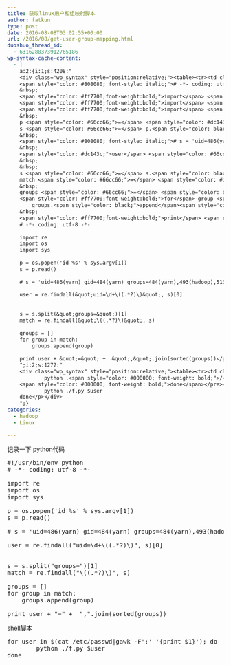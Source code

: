 ```yaml
---
title: 获取linux用户和组映射脚本
author: fatkun
type: post
date: 2016-08-08T03:02:55+00:00
url: /2016/08/get-user-group-mapping.html
duoshuo_thread_id:
  - 6316288373912765186
wp-syntax-cache-content:
  - |
    a:2:{i:1;s:4208:"
    <div class="wp_syntax" style="position:relative;"><table><tr><td class="code"><pre class="python" style="font-family:monospace;"><span style="color: #808080; font-style: italic;">#!/usr/bin/env python</span>
    <span style="color: #808080; font-style: italic;"># -*- coding: utf-8 -*-</span>
    &nbsp;
    <span style="color: #ff7700;font-weight:bold;">import</span> <span style="color: #dc143c;">re</span>
    <span style="color: #ff7700;font-weight:bold;">import</span> <span style="color: #dc143c;">os</span>
    <span style="color: #ff7700;font-weight:bold;">import</span> <span style="color: #dc143c;">sys</span>
    &nbsp;
    p <span style="color: #66cc66;">=</span> <span style="color: #dc143c;">os</span>.<span style="color: black;">popen</span><span style="color: black;">&#40;</span><span style="color: #483d8b;">'id %s'</span> % <span style="color: #dc143c;">sys</span>.<span style="color: black;">argv</span><span style="color: black;">&#91;</span><span style="color: #ff4500;">1</span><span style="color: black;">&#93;</span><span style="color: black;">&#41;</span>
    s <span style="color: #66cc66;">=</span> p.<span style="color: black;">read</span><span style="color: black;">&#40;</span><span style="color: black;">&#41;</span>
    &nbsp;
    <span style="color: #808080; font-style: italic;"># s = 'uid=486(yarn) gid=484(yarn) groups=484(yarn),493(hadoop),513(supergroup)'</span>
    &nbsp;
    <span style="color: #dc143c;">user</span> <span style="color: #66cc66;">=</span> <span style="color: #dc143c;">re</span>.<span style="color: black;">findall</span><span style="color: black;">&#40;</span><span style="color: #483d8b;">&quot;uid=<span style="color: #000099; font-weight: bold;">\d</span>+<span style="color: #000099; font-weight: bold;">\(</span>(.*?)<span style="color: #000099; font-weight: bold;">\)</span>&quot;</span><span style="color: #66cc66;">,</span> s<span style="color: black;">&#41;</span><span style="color: black;">&#91;</span><span style="color: #ff4500;">0</span><span style="color: black;">&#93;</span>
    &nbsp;
    &nbsp;
    s <span style="color: #66cc66;">=</span> s.<span style="color: black;">split</span><span style="color: black;">&#40;</span><span style="color: #483d8b;">&quot;groups=&quot;</span><span style="color: black;">&#41;</span><span style="color: black;">&#91;</span><span style="color: #ff4500;">1</span><span style="color: black;">&#93;</span>
    match <span style="color: #66cc66;">=</span> <span style="color: #dc143c;">re</span>.<span style="color: black;">findall</span><span style="color: black;">&#40;</span><span style="color: #483d8b;">&quot;<span style="color: #000099; font-weight: bold;">\(</span>(.*?)<span style="color: #000099; font-weight: bold;">\)</span>&quot;</span><span style="color: #66cc66;">,</span> s<span style="color: black;">&#41;</span>
    &nbsp;
    groups <span style="color: #66cc66;">=</span> <span style="color: black;">&#91;</span><span style="color: black;">&#93;</span>
    <span style="color: #ff7700;font-weight:bold;">for</span> group <span style="color: #ff7700;font-weight:bold;">in</span> match:
        groups.<span style="color: black;">append</span><span style="color: black;">&#40;</span>group<span style="color: black;">&#41;</span>
    &nbsp;
    <span style="color: #ff7700;font-weight:bold;">print</span> <span style="color: #dc143c;">user</span> + <span style="color: #483d8b;">&quot;=&quot;</span> +  <span style="color: #483d8b;">&quot;,&quot;</span>.<span style="color: black;">join</span><span style="color: black;">&#40;</span><span style="color: #008000;">sorted</span><span style="color: black;">&#40;</span>groups<span style="color: black;">&#41;</span><span style="color: black;">&#41;</span></pre></td></tr></table><p class="theCode" style="display:none;">#!/usr/bin/env python
    # -*- coding: utf-8 -*-
    
    import re
    import os
    import sys
    
    p = os.popen('id %s' % sys.argv[1])
    s = p.read()
    
    # s = 'uid=486(yarn) gid=484(yarn) groups=484(yarn),493(hadoop),513(supergroup)'
    
    user = re.findall(&quot;uid=\d+\((.*?)\)&quot;, s)[0]
    
    
    s = s.split(&quot;groups=&quot;)[1]
    match = re.findall(&quot;\((.*?)\)&quot;, s)
    
    groups = []
    for group in match:
        groups.append(group)
    
    print user + &quot;=&quot; +  &quot;,&quot;.join(sorted(groups))</p></div>
    ";i:2;s:1272:"
    <div class="wp_syntax" style="position:relative;"><table><tr><td class="code"><pre class="bash" style="font-family:monospace;"><span style="color: #000000; font-weight: bold;">for</span> user <span style="color: #000000; font-weight: bold;">in</span> $<span style="color: #7a0874; font-weight: bold;">&#40;</span><span style="color: #c20cb9; font-weight: bold;">cat</span> <span style="color: #000000; font-weight: bold;">/</span>etc<span style="color: #000000; font-weight: bold;">/</span><span style="color: #c20cb9; font-weight: bold;">passwd</span><span style="color: #000000; font-weight: bold;">|</span><span style="color: #c20cb9; font-weight: bold;">gawk</span> <span style="color: #660033;">-F</span><span style="color: #ff0000;">':'</span> <span style="color: #ff0000;">'{print $1}'</span><span style="color: #7a0874; font-weight: bold;">&#41;</span>; <span style="color: #000000; font-weight: bold;">do</span>
            python .<span style="color: #000000; font-weight: bold;">/</span>f.py <span style="color: #007800;">$user</span>
    <span style="color: #000000; font-weight: bold;">done</span></pre></td></tr></table><p class="theCode" style="display:none;">for user in $(cat /etc/passwd|gawk -F':' '{print $1}'); do
            python ./f.py $user
    done</p></div>
    ";}
categories:
  - hadoop
  - Linux

---
```

记录一下
python代码
<pre escaped="true" lang="python">#!/usr/bin/env python
# -*- coding: utf-8 -*-

import re
import os
import sys

p = os.popen('id %s' % sys.argv[1])
s = p.read()

# s = 'uid=486(yarn) gid=484(yarn) groups=484(yarn),493(hadoop),513(supergroup)'

user = re.findall("uid=\d+\((.*?)\)", s)[0]


s = s.split("groups=")[1]
match = re.findall("\((.*?)\)", s)

groups = []
for group in match:
    groups.append(group)

print user + "=" +  ",".join(sorted(groups))</pre>
shell脚本
<pre escaped="true" lang="bash">for user in $(cat /etc/passwd|gawk -F':' '{print $1}'); do
        python ./f.py $user
done</pre>